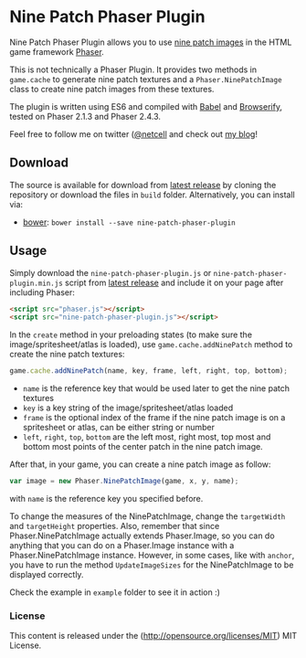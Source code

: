 # Nine Patch Phaser Plugin

Nine Patch Phaser Plugin allows you to use [nine patch images](https://github.com/chrislondon/9-Patch-Image-for-Websites/wiki/What-Are-9-Patch-Images) in the HTML game framework [Phaser](http://phaser.io).

This is not technically a Phaser Plugin. It provides two methods in `game.cache` to generate nine patch textures and a `Phaser.NinePatchImage` class to create nine patch images from these textures.

The plugin is written using ES6 and compiled with [Babel](babeljs.io) and [Browserify](http://browserify.org/), tested on Phaser 2.1.3 and Phaser 2.4.3.

Feel free to follow me on twitter ([@netcell](https://twitter.com/netcell) and check out [my blog](http://anhnt.ninja)!

## Download

The source is available for download from [latest release](https://github.com/netcell/nine-patch-phaser-plugin/releases) by cloning the repository or download the files in `build` folder. Alternatively, you can install via:
- [bower](http://bower.io/): `bower install --save nine-patch-phaser-plugin`

## Usage

Simply download the `nine-patch-phaser-plugin.js` or `nine-patch-phaser-plugin.min.js` script from [latest release](https://github.com/netcell/nine-patch-phaser-plugin/releases) and include it on your page after including Phaser:

```html
<script src="phaser.js"></script>
<script src="nine-patch-phaser-plugin.js"></script>
```

In the `create` method in your preloading states (to make sure the image/spritesheet/atlas is loaded), use `game.cache.addNinePatch` method to create the nine patch textures:
```javascript
game.cache.addNinePatch(name, key, frame, left, right, top, bottom);
```
- `name` is the reference key that would be used later to get the nine patch textures
- `key` is a key string of the image/spritesheet/atlas loaded
- `frame` is the optional index of the frame if the nine patch image is on a spritesheet or atlas, can be either string or number
- `left`, `right`, `top`, `bottom` are the left most, right most, top most and bottom most points of the center patch in the nine patch image.

After that, in your game, you can create a nine patch image as follow:
```javascript
var image = new Phaser.NinePatchImage(game, x, y, name);
```
with `name` is the reference key you specified before.

To change the measures of the NinePatchImage, change the `targetWidth` and `targetHeight` properties. Also, remember that since Phaser.NinePatchImage actually extends Phaser.Image, so you can do anything that you can do on a Phaser.Image instance with a Phaser.NinePatchImage instance. However, in some cases, like with `anchor`, you have to run the method `UpdateImageSizes` for the NinePatchImage to be displayed correctly.

Check the example in `example` folder to see it in action :)

### License ###

This content is released under the (http://opensource.org/licenses/MIT) MIT License.

